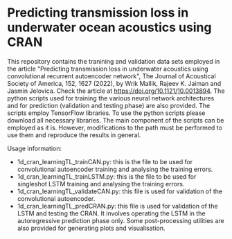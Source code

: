 # Predicting transmission loss in underwater ocean acoustics using CRAN
This repository contains the tranining and validation data sets employed in the article "Predicting transmission loss in underwater acoustics using convolutional recurrent autoencoder network", The Journal of Acoustical Society of America, 152, 1627 (2022), by Wrik Mallik, Rajeev K. Jaiman and Jasmin Jelovica. Check the article at https://doi.org/10.1121/10.0013894.
The python scripts used for training the various neural network architectures and for prediction (validation and testing phase) are also provided. 
The scripts employ TensorFlow libraries. 
To use the python scripts please download all necessary libraries. The main component of the scripts can be employed as it is. However, modifications to the path must be performed to use them and reproduce the results in general.

Usage information:
-	1d_cran_learningTL_trainCAN.py: this is the file to be used for convolutional autoencoder training and analysing the training errors. 
-	1d_cran_learningTL_trainLSTM.py: this is the file to be used for singleshot LSTM training and analysing the training errors. 
-	1d_cran_learningTL_validateCAN.py: this file is used for validation of the convolutional autoencoder. 
-	1d_cran_learningTL_predCRAN.py: this file is used for validation of the LSTM and testing the CRAN. It involves operating the LSTM in the autoregressive prediction phase only. Some post-processing utilities are also provided for generating plots and visualisation.
